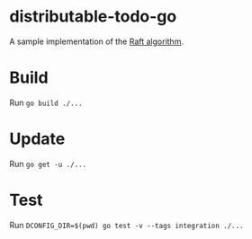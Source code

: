 # distributable-todo-go

A sample implementation of the [Raft algorithm](https://www.google.com/url?sa=t&rct=j&q=&esrc=s&source=web&cd=1&cad=rja&uact=8&ved=2ahUKEwis0JeTp6bmAhWjiOAKHXIRBfwQFjAAegQIAxAG&url=https%3A%2F%2Fraft.github.io%2F&usg=AOvVaw0gbPkPuRwWu0Kd74PJmOzK).

# Build

Run `go build ./...`

# Update

Run `go get -u ./...`

# Test

Run `DCONFIG_DIR=$(pwd) go test -v --tags integration ./...`
